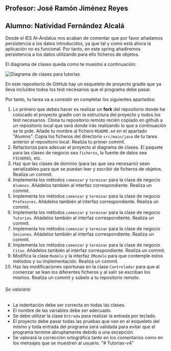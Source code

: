 ## Profesor: José Ramón Jiménez Reyes
## Alumno: Natividad Fernández Alcalá

Desde el IES Al-Ándalus nos acaban de comentar que por favor añadamos persistencia a los datos introducidos, ya que tal y como está ahora la aplicación no es funcional. Por tanto, en este spring añadiremos persistencia a los datos utilizando para ello ficheros de objetos.

El diagrama de clases queda como te muestro a continuación:

![Diagrama de clases para tutorias](src/main/resources/Tutorias.png)

En este repositorio de GitHub hay un esqueleto de proyecto gradle que ya lleva incluidos todos los test necesarios que el programa debe pasar. 

Por tanto, tu tarea va a consistir en completar los siguientes apartados:

1. Lo primero que debes hacer es realizar un **fork** del repositorio donde he colocado el proyecto gradle con la estructura del proyecto y todos los test necesarios. Clona tu repositorio remoto recién copiado en github a un repositorio local que será donde irás realizando lo que a continuación se te pide. Añade tu nombre al fichero `README.md` en el apartado "Alumno". Copia los ficheros del directorio `src/main/java` de tu tarea anterior al repositorio local. Realiza tu primer commit.
2. Refactoriza para adecuar el proyecto al diagrama de clases. El paquete para las clases de negocio sea `ficheros`, la fuente de datos sea `FICHEROS`, etc.
3. Haz que las clases de dominio (para las que sea necesario) sean serializables para que se puedan leer y escribir de ficheros de objetos. Realiza un commit.
4. Implementa los métodos `comenzar` y `terminar` para la clase de negocio `Alumnos`. Añádelos también al interfaz correspondiente. Realiza un commit.
5. Implementa los métodos `comenzar` y `terminar` para la clase de negocio `Profesores`. Añádelos también al interfaz correspondiente. Realiza un commit.
6. Implementa los métodos `comenzar` y `terminar` para la clase de negocio `Tutorias`. Añádelos también al interfaz correspondiente. Realiza un commit.
7. Implementa los métodos `comenzar` y `terminar` para la clase de negocio `Sesiones`. Añádelos también al interfaz correspondiente. Realiza un commit.
8. Implementa los métodos `comenzar` y `terminar` para la clase de negocio `Citas`. Añádelos también al interfaz correspondiente. Realiza un commit.
9. Modifica la clase `Modelo` y la interfaz `IModelo` para que contemple estos métodos y su implementación. Realiza un commit.
10. Haz las modificaciones oportunas en la clase `Controlador` para que al comenzar se lean los diferentes ficheros y al salir se escriban los mismos. Realiza un commit y súbelo a tu repositorio remoto.


###### Se valorará:
- La indentación debe ser correcta en todas las clases.
- El nombre de las variables debe ser adecuado.
- Se debe utilizar la clase `Entrada` para realizar la entrada por teclado.
- El proyecto debe pasar todas las pruebas que van en el esqueleto del mismo y toda entrada del programa será validada para evitar que el programa termine abruptamente debido a una excepción.
- Se valorará la corrección ortográfica tanto en los comentarios como en los mensajes que se muestren al usuario.
"# Tutorias-v4"  
